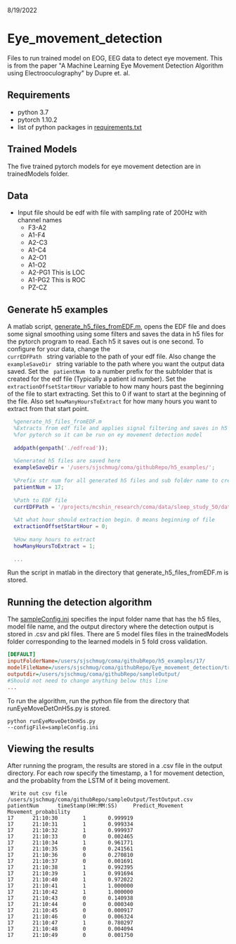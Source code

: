 8/19/2022

# Eye_movement_detection
Files to run trained model on EOG, EEG data to detect eye movement. This is from the paper "A Machine Learning Eye Movement Detection Algorithm using Electrooculography" by Dupre et. al. 

## Requirements
- python 3.7
- pytorch 1.10.2
- list of python packages in [requirements.txt](https://github.com/smudge1872/Eye_movement_detection/blob/main/requirements.txt)

## Trained Models
The five trained pytorch models for eye movement detection are in trainedModels folder.

## Data
- Input file should be edf with file with sampling rate of 200Hz with channel names
  - F3-A2
  - A1-F4
  - A2-C3
  - A1-C4
  - A2-O1
  - A1-O2
  - A2-PG1  This is LOC
  - A1-PG2  This is ROC
  - PZ-CZ
  
## Generate h5 examples
A matlab script, [generate_h5_files_fromEDF.m](https://github.com/smudge1872/Eye_movement_detection/blob/main/code/exampleGeneration/generate_h5_files_fromEDF.m), opens the EDF file and does some signal smoothing using some filters and saves the data in h5 files for the pytorch program to read. Each h5 it saves out is one second. To configure for your data, change the <code> currEDFPath </code> string variable to the path of your edf file. Also change the <code> exampleSaveDir </code> string variable to the path where you want the output data saved. Set the <code> patientNum </code> to a number prefix for the subfolder that is created for the edf file (Typically a patient id number).  Set the <code>extractionOffsetStartHour</code> variable to how many hours past the beginning of the file to start extracting. Set this to 0 if want to start at the beginning of the file. Also set <code>howManyHoursToExtract</code> for how many hours you want to extract from that start point.

```matlab
  %generate_h5_files_fromEDF.m
  %Extracts from edf file and applies signal filtering and saves in h5 format
  %for pytorch so it can be run on ey movement detection model
  
  addpath(genpath('./edfread'));
  
  %Generated h5 files are saved here
  exampleSaveDir = '/users/sjschmug/coma/githubRepo/h5_examples/';
  
  %Prefix str num for all generated h5 files and sub folder name to create
  patientNum = 17; 
  
  %Path to EDF file
  currEDFPath = '/projects/mcshin_research/coma/data/sleep_study_50/data/17/EX6X7PHEZ99S3PGO.edf';
  
  %At what hour should extraction begin. 0 means beginning of file
  extractionOffsetStartHour = 0;
    
  %How many hours to extract
  howManyHoursToExtract = 1;
  
  ...
```

Run the script in matlab in the directory that generate_h5_files_fromEDF.m is stored.

## Running the detection algorithm
 The [sampleConfig.ini](https://github.com/smudge1872/Eye_movement_detection/blob/main/code/pytorchAlgorithm/sampleConfig.ini) specifies the input folder name that has the h5 files, model file name, and the output directory where the detection output is stored in .csv and pkl files. There are 5 model files files in the trainedModels folder corresponding to the learned models in 5 fold cross validation.
 ```ini
 [DEFAULT]
inputFolderName=/users/sjschmug/coma/githubRepo/h5_examples/17/	
modelFileName=/users/sjschmug/coma/githubRepo/Eye_movement_detection/trainedModels/fold_4_twoLayer_model_00029.pt
outputdir=/users/sjschmug/coma/githubRepo/sampleOutput/
#Should not need to change anything below this line
...
```
To run the algorithm, run the python file from the directory that runEyeMoveDetOnH5s.py is stored.

<code>python runEyeMoveDetOnH5s.py --configFile=sampleConfig.ini</code>

## Viewing the results
After running the program, the results are stored in a .csv file in the output directory. For each row specify the timestamp, a 1 for movement detection, and the probablity from the LSTM of it being movement.
```
 Write out csv file /users/sjschmug/coma/githubRepo/sampleOutput/TestOutput.csv
patientNum      timeStamp(HH:MM:SS)     Predict_Movement        Movement_probability
17      21:10:30        1       0.999919
17      21:10:31        1       0.999334
17      21:10:32        1       0.999937
17      21:10:33        0       0.002465
17      21:10:34        1       0.961771
17      21:10:35        0       0.241561
17      21:10:36        0       0.270810
17      21:10:37        0       0.001691
17      21:10:38        1       0.992395
17      21:10:39        1       0.991694
17      21:10:40        1       0.972022
17      21:10:41        1       1.000000
17      21:10:42        1       1.000000
17      21:10:43        0       0.140938
17      21:10:44        0       0.000340
17      21:10:45        0       0.000917
17      21:10:46        0       0.006324
17      21:10:47        1       0.780297
17      21:10:48        0       0.004094
17      21:10:49        0       0.001750
 
```
